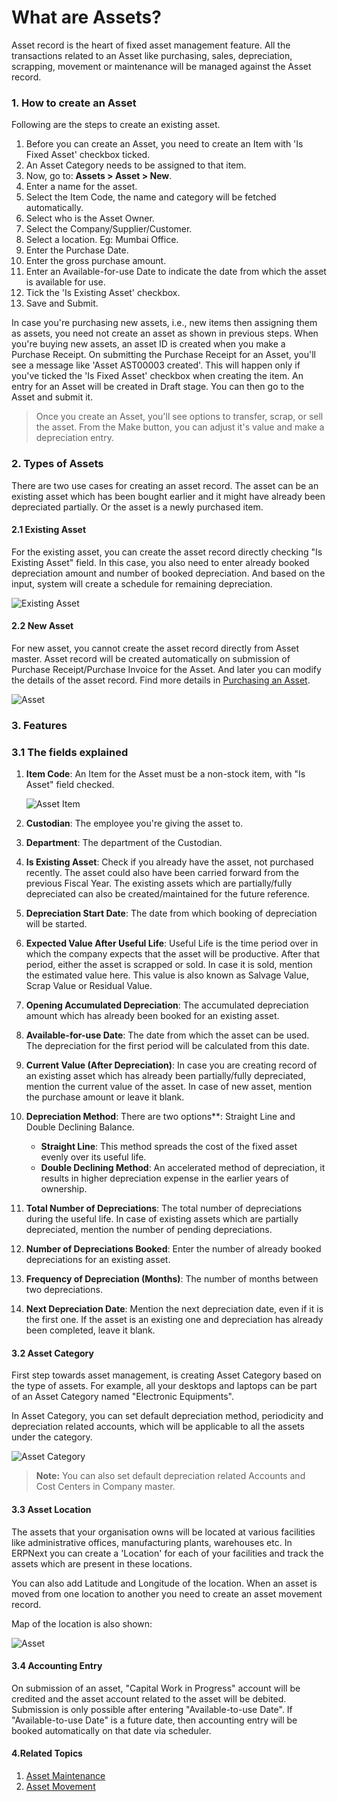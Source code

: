 <!-- add-breadcrumbs -->
# What are Assets?

Asset record is the heart of fixed asset management feature. All the transactions related to an Asset like purchasing, sales, depreciation, scrapping, movement or maintenance will be managed against the Asset record.

### 1. How to create an Asset
Following are the steps to create an existing asset.

1. Before you can create an Asset, you need to create an Item with 'Is Fixed Asset' checkbox ticked.
1. An Asset Category needs to be assigned to that item.
1. Now, go to: **Assets > Asset > New**.
1. Enter a name for the asset.
1. Select the Item Code, the name and category will be fetched automatically.
1. Select who is the Asset Owner.
1. Select the Company/Supplier/Customer.
1. Select a location. Eg: Mumbai Office.
1. Enter the Purchase Date.
1. Enter the gross purchase amount.
1. Enter an Available-for-use Date to indicate the date from which the asset is available for use.
1. Tick the 'Is Existing Asset' checkbox.
1. Save and Submit. 

In case you're purchasing new assets, i.e., new items then assigning them as assets, you need not create an asset as shown in previous steps. When you're buying new assets, an asset ID is created when you make a Purchase Receipt. On submitting the Purchase Receipt for an Asset, you'll see a message like 'Asset AST00003 created'. This will happen only if you've ticked the 'Is Fixed Asset' checkbox when creating the item. An entry for an Asset will be created in Draft stage. You can then go to the Asset and submit it.

> Once you create an Asset, you'll see options to transfer, scrap, or sell the asset. From the Make button, you can adjust it's value and make a depreciation entry.

### 2. Types of Assets
There are two use cases for creating an asset record. The asset can be an existing asset which has been bought earlier and it might have already been depreciated partially. Or the asset is a newly purchased item.

#### 2.1 Existing Asset
For the existing asset, you can create the asset record directly checking "Is Existing Asset" field. In this case, you also need to enter already booked depreciation amount and number of booked depreciation. And based on the input, system will create a schedule for remaining depreciation.

<img class="screenshot" alt="Existing Asset" src="{{docs_base_url}}/assets/img/asset/existing-asset.png">

#### 2.2 New Asset
For new asset, you cannot create the asset record directly from Asset master. Asset record will be created automatically on submission of Purchase Receipt/Purchase Invoice for the Asset. And later you can modify the details of the asset record. Find more details in [Purchasing an Asset](/docs/user/manual/en/asset/purchasing-an-asset).

<img class="screenshot" alt="Asset" src="{{docs_base_url}}/assets/img/asset/asset.png">

### 3. Features

### 3.1 The fields explained
1. **Item Code**: An Item for the Asset must be a non-stock item, with "Is Asset" field checked.

	<img class="screenshot" alt="Asset Item" src="{{docs_base_url}}/assets/img/asset/asset-item.png">
1. **Custodian**: The employee you're giving the asset to.
1. **Department**: The department of the Custodian.
3. **Is Existing Asset**: Check if you already have the asset, not purchased recently. The asset could also have been carried forward from the previous Fiscal Year. The existing assets which are partially/fully depreciated can also be created/maintained for the future reference.
7. **Depreciation Start Date**: The date from which booking of depreciation will be started.
8. **Expected Value After Useful Life**: Useful Life is the time period over in which the company expects that the asset will be productive. After that period, either the asset is scrapped or sold. In case it is sold, mention the estimated value here. This value is also known as Salvage Value, Scrap Value or Residual Value.
9. **Opening Accumulated Depreciation**: The accumulated depreciation amount which has already been booked for an existing asset.
10. **Available-for-use Date**: The date from which the asset can be used. The depreciation for the first period will be calculated from this date.
11. **Current Value (After Depreciation)**: In case you are creating record of an existing asset which has already been partially/fully depreciated, mention the current value of the asset. In case of new asset, mention the purchase amount or leave it blank.
12. **Depreciation Method**: There are two options**: Straight Line and Double Declining Balance.
	- **Straight Line**: This method spreads the cost of the fixed asset evenly over its useful life.
	- **Double Declining Method**: An accelerated method of depreciation, it results in higher depreciation expense in the earlier years of ownership.
13. **Total Number of Depreciations**: The total number of depreciations during the useful life. In case of existing assets which are partially depreciated, mention the number of pending depreciations.
14. **Number of Depreciations Booked**: Enter the number of already booked depreciations for an existing asset.
15. **Frequency of Depreciation (Months)**: The number of months between two depreciations.
16. **Next Depreciation Date**: Mention the next depreciation date, even if it is the first one. If the asset is an existing one and depreciation has already been completed, leave it blank.

#### 3.2 Asset Category

First step towards asset management, is creating Asset Category based on the type of assets. For example, all your desktops and laptops can be part of an Asset Category named "Electronic Equipments".

In Asset Category, you can set default depreciation method, periodicity and depreciation related accounts, which will be applicable to all the assets under the category.

<img class="screenshot" alt="Asset Category" src="{{docs_base_url}}/assets/img/asset/asset-category.png">

> **Note:** You can also set default depreciation related Accounts and Cost Centers in Company master.

#### 3.3 Asset Location

The assets that your organisation owns will be located at various facilities like administrative offices, manufacturing plants, warehouses etc. In ERPNext you can create a 'Location' for each of your facilities and track the assets which are present in these locations.

You can also add Latitude and Longitude of the location. When an asset is moved from one location to another you need to create an asset movement record.

Map of the location is also shown:

<img class="screenshot" alt="Asset" src="{{docs_base_url}}/assets/img/asset/asset_location.png">

#### 3.4 Accounting Entry

On submission of an asset, "Capital Work in Progress" account will be credited and the asset account related to the asset will be debited. Submission is only possible after entering "Available-to-use Date". If "Available-to-use Date" is a future date, then accounting entry will be booked automatically on that date via scheduler.

#### 4.Related Topics
1. [Asset Maintenance](/docs/user/manual/en/asset/asset-maintenance)
1. [Asset Movement](/docs/user/manual/en/asset/asset-movement)
